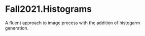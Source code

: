 # Fall2021.Histograms

A fluent approach to image process with the addition of histogarm generation.
